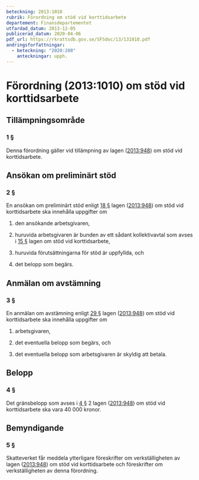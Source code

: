 ```yaml
---
beteckning: 2013:1010
rubrik: Förordning om stöd vid korttidsarbete
departement: Finansdepartementet
utfardad_datum: 2013-12-05
publicerad_datum: 2020-04-06
pdf_url: https://rkrattsdb.gov.se/SFSdoc/13/131010.pdf
andringsforfattningar:
  - beteckning: "2020:208"
    anteckningar: upph.
---
```


# Förordning (2013:1010) om stöd vid korttidsarbete

## Tillämpningsområde

### 1 §

Denna förordning gäller vid tillämpning av lagen ([2013:948](https://selex.se/eli/sfs/2013/948)) om stöd vid korttidsarbete.

## Ansökan om preliminärt stöd

### 2 §

En ansökan om preliminärt stöd enligt [18 §](#18) lagen ([2013:948](https://selex.se/eli/sfs/2013/948)) om stöd vid korttidsarbete ska innehålla uppgifter om

1. den ansökande arbetsgivaren,

2. huruvida arbetsgivaren är bunden av ett sådant kollektivavtal som avses i [15 §](#15) lagen om stöd vid korttidsarbete,

3. huruvida förutsättningarna för stöd är uppfyllda, och

4. det belopp som begärs.

## Anmälan om avstämning

### 3 §

En anmälan om avstämning enligt [29 §](#29) lagen ([2013:948](https://selex.se/eli/sfs/2013/948)) om stöd vid korttidsarbete ska innehålla uppgifter om

1. arbetsgivaren,

2. det eventuella belopp som begärs, och

3. det eventuella belopp som arbetsgivaren är skyldig att betala.

## Belopp

### 4 §

Det gränsbelopp som avses i [4 §](#4) 2 lagen ([2013:948](https://selex.se/eli/sfs/2013/948)) om stöd vid korttidsarbete ska vara 40 000 kronor.

## Bemyndigande

### 5 §

Skatteverket får meddela ytterligare föreskrifter om verkställigheten av lagen ([2013:948](https://selex.se/eli/sfs/2013/948)) om stöd vid korttidsarbete och föreskrifter om verkställigheten av denna förordning.